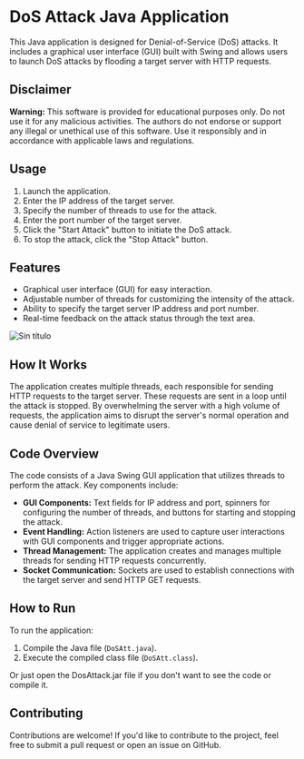 # DoS Attack Java Application

This Java application is designed for Denial-of-Service (DoS) attacks. It includes a graphical user interface (GUI) built with Swing and allows users to launch DoS attacks by flooding a target server with HTTP requests.

## Disclaimer

**Warning:** This software is provided for educational purposes only. Do not use it for any malicious activities. The authors do not endorse or support any illegal or unethical use of this software. Use it responsibly and in accordance with applicable laws and regulations.

## Usage

1. Launch the application.
2. Enter the IP address of the target server.
3. Specify the number of threads to use for the attack.
4. Enter the port number of the target server.
5. Click the "Start Attack" button to initiate the DoS attack.
6. To stop the attack, click the "Stop Attack" button.

## Features

- Graphical user interface (GUI) for easy interaction.
- Adjustable number of threads for customizing the intensity of the attack.
- Ability to specify the target server IP address and port number.
- Real-time feedback on the attack status through the text area.

![Sin título](https://github.com/Al3x3x/DoS-Attack/assets/166667273/5f5bf37d-af11-4fc9-8ada-6a57894362ef)


## How It Works

The application creates multiple threads, each responsible for sending HTTP requests to the target server. These requests are sent in a loop until the attack is stopped. By overwhelming the server with a high volume of requests, the application aims to disrupt the server's normal operation and cause denial of service to legitimate users.

## Code Overview

The code consists of a Java Swing GUI application that utilizes threads to perform the attack. Key components include:

- **GUI Components:** Text fields for IP address and port, spinners for configuring the number of threads, and buttons for starting and stopping the attack.
- **Event Handling:** Action listeners are used to capture user interactions with GUI components and trigger appropriate actions.
- **Thread Management:** The application creates and manages multiple threads for sending HTTP requests concurrently.
- **Socket Communication:** Sockets are used to establish connections with the target server and send HTTP GET requests.

## How to Run

To run the application:

1. Compile the Java file (`DoSAtt.java`).
2. Execute the compiled class file (`DoSAtt.class`).

Or just open the DosAttack.jar file if you don't want to see the code or compile it. 

## Contributing

Contributions are welcome! If you'd like to contribute to the project, feel free to submit a pull request or open an issue on GitHub.

